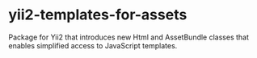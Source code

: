 # yii2-templates-for-assets
Package for Yii2 that introduces new Html and AssetBundle classes that enables simplified access to JavaScript templates.
